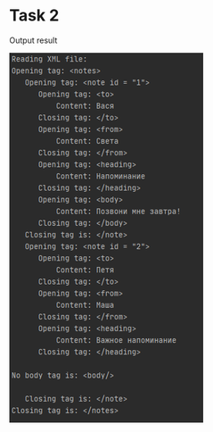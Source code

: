 Task 2
=====================

Output result

![](https://github.com/DzmitrySiarheyeu/Epam/blob/main/Third-chapter-of-the-course/Working%20with%20regular%20expressions%20(Pattern,%20Matcher)/Task_2/img/1.PNG)
